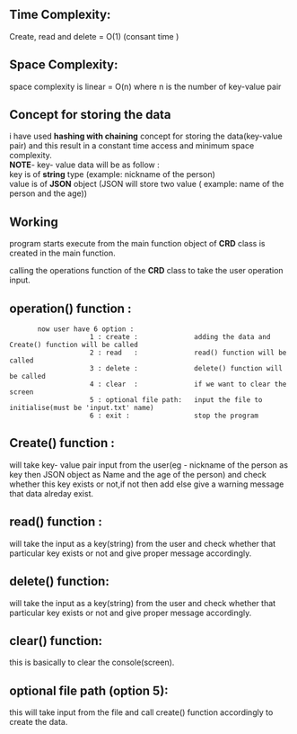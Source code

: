 ## Time Complexity:
   Create, read and delete = O(1) (consant time )
## Space Complexity:
   space complexity is linear = O(n) 
   where n is the number of key-value pair
## Concept for storing the data
   i have used **hashing with chaining** concept for storing the data(key-value pair) and this result in a constant time access and minimum space complexity.<br/>
   **NOTE**- key- value data will be as follow :<br/> key is of **string** type (example: nickname of the person) <br/>
                                                 value is of **JSON** object (JSON will store two value ( example: name of the person and the age))
## Working
   program starts execute from the main function 
   object of **CRD** class is created in the main function.
   
   
                                             
   calling the operations function of the **CRD** class to take the user operation input.
 ## operation() function :
           now user have 6 option :
                        1 : create :              adding the data and Create() function will be called
                        2 : read   :              read() function will be called
                        3 : delete :              delete() function will be called
                        4 : clear  :              if we want to clear the screen 
                        5 : optional file path:   input the file to initialise(must be 'input.txt' name)
                        6 : exit :                stop the program
                        
  ## Create() function :
   will take key- value pair input from the user(eg - nickname of the person as key then JSON object as Name and the age of the person) 
   and check whether this key exists or not,if not then add else give a warning message that data alreday exist.
   
  ## read() function :
   will take the input as a key(string) from the user and check whether that particular key exists or not and give proper message accordingly.
  ## delete() function:
   will take the input as a key(string) from the user and check whether that particular key exists or not and give proper message accordingly.
  ## clear() function:
   this is basically to clear the console(screen).
  ## optional file path (option 5):
   this will take input from the file and call create() function accordingly to create the data.  
